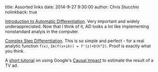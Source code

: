 title: Assorted links
date: 2014-9-27 9:30:00
author: Chris Stucchio
nolinkback: true

[Introduction to Automatic Differentiation](http://alexey.radul.name/ideas/2013/introduction-to-automatic-differentiation/). Very important and widely underappreciated. Now that I think of it, AD looks a lot like implementing nonstandard analyis in the computer.

[Complex Step Differentiation](http://blogs.mathworks.com/cleve/2013/10/14/complex-step-differentiation/). This is so simple and perfect - for a real analytic function `f(x)`, `Im(f(x+ih)) = f'(z)+O(h^2)`. Proof is exactly what you think.

A [short tutorial](http://www.marketingdistillery.com/2014/09/26/estimating-the-impact-of-tv-advertisement-with-bayesian-state-space-models/) on using Google's [Causal Impact](http://google-opensource.blogspot.com/2014/09/causalimpact-new-open-source-package.html) to estimate the result of a TV ad.
